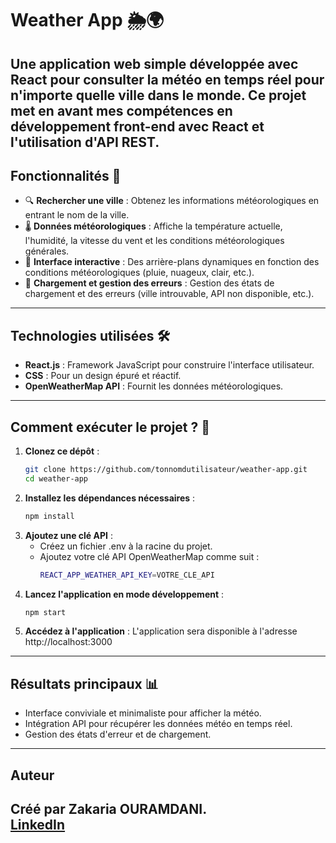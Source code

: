 # Weather App 🌦️🌍

Une application web simple développée avec React pour consulter la météo en temps réel pour n'importe quelle ville dans le monde. Ce projet met en avant mes compétences en développement front-end avec React et l'utilisation d'API REST.
---
## Fonctionnalités 🚀

- 🔍 **Rechercher une ville** : Obtenez les informations météorologiques en entrant le nom de la ville.
- 🌡️ **Données météorologiques** : Affiche la température actuelle, l'humidité, la vitesse du vent et les conditions météorologiques générales.
- 🌈 **Interface interactive** : Des arrière-plans dynamiques en fonction des conditions météorologiques (pluie, nuageux, clair, etc.).
- 🚀 **Chargement et gestion des erreurs** : Gestion des états de chargement et des erreurs (ville introuvable, API non disponible, etc.).
---
## Technologies utilisées 🛠️

- **React.js** : Framework JavaScript pour construire l'interface utilisateur.
- **CSS** : Pour un design épuré et réactif.
- **OpenWeatherMap API** : Fournit les données météorologiques.
---
## Comment exécuter le projet ? 🚀

1. **Clonez ce dépôt** :
   ```bash
   git clone https://github.com/tonnomdutilisateur/weather-app.git
   cd weather-app
2. **Installez les dépendances nécessaires** :
   ```bash
   npm install
3. **Ajoutez une clé API** :
   - Créez un fichier .env à la racine du projet.
   - Ajoutez votre clé API OpenWeatherMap comme suit :
     ```bash
     REACT_APP_WEATHER_API_KEY=VOTRE_CLE_API
4. **Lancez l'application en mode développement** :
   ```bash
   npm start
5. **Accédez à l'application** : L'application sera disponible à l'adresse http://localhost:3000
---
## Résultats principaux 📊
- Interface conviviale et minimaliste pour afficher la météo.
- Intégration API pour récupérer les données météo en temps réel.
- Gestion des états d'erreur et de chargement.
---
## Auteur
Créé par **Zakaria OURAMDANI**.  
[LinkedIn](https://www.linkedin.com/in/zakaria-ouramdani-b3a6801aa/)
---
